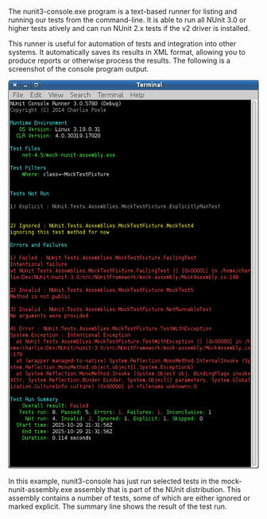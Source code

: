 The nunit3-console.exe program is a text-based runner for listing and running
our tests from the command-line. It is able to run all NUnit 3.0 or higher tests 
atively and can run NUnit 2.x tests if the v2 driver is installed.
  
This runner is useful for automation of tests and integration into other systems.
It automatically saves its results in XML format, allowing you to produce reports 
or otherwise process the results. The following is a screenshot of the console 
program output.

![Screen shot of nunit-console](images/console-mock.png)

In this example, nunit3-console has just run selected tests in the mock-nunit-assembly.exe 
assembly that is part of the NUnit distribution. This assembly contains a number of tests, some
of which are either ignored or marked explicit. The summary line shows the
result of the test run.
